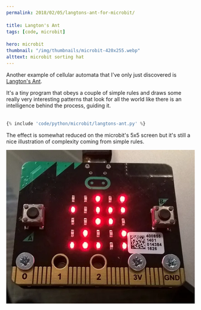 ```yaml
---
permalink: 2018/02/05/langtons-ant-for-microbit/

title: Langton's Ant
tags: [code, microbit]

hero: microbit
thumbnail: "/img/thumbnails/microbit-420x255.webp"
alttext: microbit sorting hat
---
```


Another example of cellular automata that I've only just discovered is <a href="https://en.wikipedia.org/wiki/Langton's_ant">Langton's Ant</a>.

It's a tiny program that obeys a couple of simple rules and draws some really very interesting patterns that look for all the world like
there is an intelligence behind the process, guiding it.

```python

{% include 'code/python/microbit/langtons-ant.py' %}

```

The effect is somewhat reduced on the microbit's 5x5 screen but it's still a nice illustration of complexity coming from simple rules.

![ant](/img/posts/langtons-ant/langtons-ant.webp)
